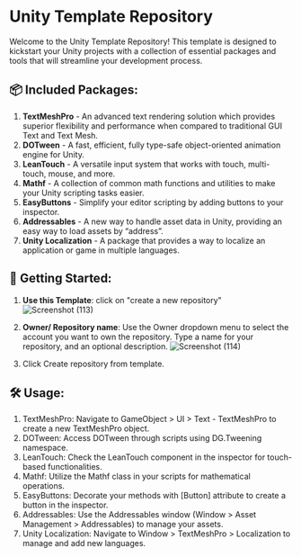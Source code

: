 
# Unity Template Repository

Welcome to the Unity Template Repository! This template is designed to kickstart your Unity projects with a collection of essential packages and tools that will streamline your development process.

## 📦 Included Packages:

1. **TextMeshPro** - An advanced text rendering solution which provides superior flexibility and performance when compared to traditional GUI Text and Text Mesh.
2. **DOTween** - A fast, efficient, fully type-safe object-oriented animation engine for Unity.
3. **LeanTouch** - A versatile input system that works with touch, multi-touch, mouse, and more.
4. **Mathf** - A collection of common math functions and utilities to make your Unity scripting tasks easier.
5. **EasyButtons** - Simplify your editor scripting by adding buttons to your inspector.
6. **Addressables** - A new way to handle asset data in Unity, providing an easy way to load assets by “address”.
7. **Unity Localization** - A package that provides a way to localize an application or game in multiple languages.

## 🚀 Getting Started:

1. **Use this Template**:
click on "create a new repository"
![Screenshot (113)](https://github.com/JediMonkeyDan/Unity-Template/assets/109318052/f3225370-3af8-4b6b-9fa4-6713820046c5)


2. **Owner/ Repository name**:
Use the Owner dropdown menu to select the account you want to own the repository. 
Type a name for your repository, and an optional description.
![Screenshot (114)](https://github.com/JediMonkeyDan/Unity-Template/assets/109318052/816c4ddb-111c-4cea-9ac6-40e2615902b2)



3. Click Create repository from template.


## 🛠 Usage:
1. TextMeshPro: Navigate to GameObject > UI > Text - TextMeshPro to create a new TextMeshPro object.
2. DOTween: Access DOTween through scripts using DG.Tweening namespace.
3. LeanTouch: Check the LeanTouch component in the inspector for touch-based functionalities.
4. Mathf: Utilize the Mathf class in your scripts for mathematical operations.
5. EasyButtons: Decorate your methods with [Button] attribute to create a button in the inspector.
6. Addressables: Use the Addressables window (Window > Asset Management > Addressables) to manage your assets.
7. Unity Localization: Navigate to Window > TextMeshPro > Localization to manage and add new languages.
